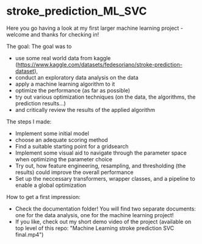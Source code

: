 # stroke_prediction_ML_SVC
Here you go having a look at my first larger machine learning project - welcome and thanks for checking in!

The goal:
The goal was to 
  - use some real world data from kaggle (https://www.kaggle.com/datasets/fedesoriano/stroke-prediction-dataset),
  - conduct an exploratory data analysis on the data
  - apply a machine learning algorithm to it
  - optimize the performance (as far as possible)
  - try out various optimization techniques (on the data, the algorithms, the prediction results...)
  - and critically review the results of the applied algorithm

The steps I made:
  - Implement some initial model
  - choose an adequate scoring method
  - Find a suitable starting point for a gridsearch
  - Implement some visual aid to navigate through the parameter space when optimizing the parameter choice
  - Try out, how feature engineering, resampling, and thresholding (the results) could improve the overall performance
  - Set up the neccessary transformers, wrapper classes, and a pipeline to enable a global optimization

How to get a first impression:
  - Check the documentation folder! You will find two separate documents: one for the data analysis, one for the machine learning project!
  - If you like, check out my short demo video of the project (available on top level of this repo: "Machine Learning stroke prediction SVC final.mp4")
    


